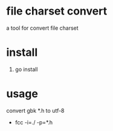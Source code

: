 # file charset convert

a tool for convert file charset



# install 

1. go install 



# usage 



convert gbk *.h  to utf-8

* fcc -i=./ -p=*.h 